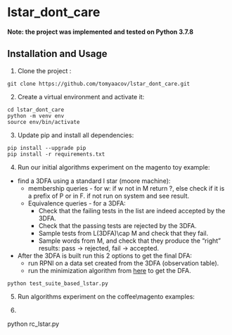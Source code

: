 # lstar_dont_care


<b>Note: the project was implemented and tested on Python 3.7.8</b>

## Installation and Usage

1. Clone the project :

```shell
git clone https://github.com/tomyaacov/lstar_dont_care.git
```

2. Create a virtual environment and activate it:

```shell
cd lstar_dont_care
python -m venv env 
source env/bin/activate
```

3. Update pip and install all dependencies:

```shell
pip install --upgrade pip
pip install -r requirements.txt
```

4. Run our initial algorithms experiment on the magento toy example:
* find a 3DFA using a standard l star (moore machine):
  * membership queries - for w:
  if w not in M return ?, else check if it is a prefix of P or in F. if not run on system and see result.
  * Equivalence queries - for a 3DFA:
    * Check that the failing tests in the list are indeed accepted by the 3DFA.
    * Check that the passing tests are rejected by the 3DFA.
    * Sample tests from L(3DFA)\cap M and check that they fail.
    * Sample words from M, and check that they produce the “right” results: pass → rejected, fail → accepted.
* After the 3DFA is built run this 2  options to get the final DFA:
  * run RPNI on a data set created from the 3DFA (observation table).
  * run the minimization algorithm from [here](https://ieeexplore.ieee.org/document/5222697) to get the DFA. 
```shell
python test_suite_based_lstar.py
```

5. Run algorithms experiment on the coffee\magento examples:
6. ```shell
python rc_lstar.py
```